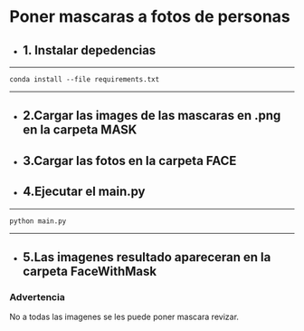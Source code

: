 # Poner mascaras a fotos de personas

* ## 1. Instalar depedencias
---
    conda install --file requirements.txt
---
* ## 2.Cargar las images de las mascaras en .png en la carpeta MASK

* ## 3.Cargar las fotos en la carpeta FACE

* ## 4.Ejecutar el main.py
---
    python main.py
---
* ## 5.Las imagenes resultado apareceran en la carpeta FaceWithMask

### Advertencia
No a todas las imagenes se les puede poner mascara revizar.